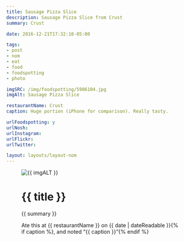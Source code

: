 ```yaml
---
title: Sausage Pizza Slice
description: Sausage Pizza Slice from Crust
summary: Crust

date: 2016-12-21T17:32:18-05:00

tags:
- post
- nom
- eat
- food
- foodspotting
- photo

imgSRC: /img/foodspotting/5986104.jpg
imgAlt: Sausage Pizza Slice

restaurantName: Crust
caption: Huge portion (iPhone for comparison). Really tasty.

urlFoodspotting: y
urlNosh:
urlInstagram:
urlFlickr:
urlTwitter:

layout: layouts/layout-nom
---
```

<figure class="nom">
	<img class="u-photo img-border" src="{{ imgSRC }}" alt="{{ imgALT }}">
	<figcaption>
		<h1 class="title p-name">{{ title }}</h1>
		<p class="summary">{{ summary }}</p>
		<p>Ate this at {{ restaurantName }} on <time class="dt-published" datetime="{{ date | dateIso }}">{{ date | dateReadable }}</time>{% if caption %}, and noted <q class="caption">{{ caption }}</q>{% endif %}
	</figcaption>
</figure>